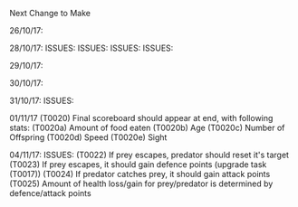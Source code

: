 Next Change to Make

26/10/17: 
    <!-- (T0001) When herbie dies, slowly decay instead of disapper. (Completed 27/10/17) -->

28/10/17:
    <!-- (T0002) Create generic die function. (Completed 29/10/17) -->
    <!-- (T0003) Create generic decay function. (Completed 29/10/17) -->
        ISSUES:
        <!-- (I0001): Above 2 functions fail with more than one of each species (causing crash) (29/10/17) -->
        <!-- (I0002): While lifeform decays, all of same species (under index of the decaying) freeze and resume movement once the decaying is removed. (29/10/17) -->
    <!-- (T0004) Generate different speeds amoungst creatures upon generation. (29/10/17) -->
        ISSUES:
            <!-- (I0003): When a creature aproaches it's prey, if the distance is not divisible by the creature's speed, it will never reach it. (29/10/17) -->
    <!-- (T0005) Regenerate leaves over time. (30/10/17) -->
    <!-- (T0006) Background colour change according to time passed (to simulate day and night). (29/10/17) -->
        ISSUES:
            <!-- (I0004): Color change clunky. Change to fade. (30/10/17) -->
            <!-- (I0005): Life forms look as bright at any time of day. Overlay the color change with high opacity. (30/10/17) -->
    <!-- (T0007) Adjust sight capability to time of day. (29/10/17) -->
        ISSUES:
            <!-- (I0006): Creatures should stop moving (lose less health) if sight drops under certain limit (30/10/17) -->
            <!-- (I0007): Animate sleep (30/10/17) -->

29/10/17:
    <!-- (T0008) Style start life button to be displayed in the middle of the screen, large, before game begins (30/10/17) -->
    <!-- (T0009) Get button to reappear if all life has ceased to exist (apart from leaves) (30/10/17) -->
    <!-- (T0010) Display leaderboard on the right, with the following attributes:
        (T0010a) Name of life form,
        (T0010b) Health bar,
        (T0010c) Sight,
        (T0010d) Speed (01/11/17) -->
    <!-- (T0011) Fade seamlessly between decay images (instead of clunky changes) (30/10/17) -->
    <!-- (T0012) If sight is below a certain level, creatures should preserve energy (sleep) (30/10/17) -->
    <!-- (T0013) Carnies should be able to start eating herbies if there are touching at all, not just if there centres are equal (30/10/17) -->

30/10/17:
    <!-- (T0014) Creatures should start small, then grow as they eat (Size proportional to health). (30/10/17) -->
    <!-- (T0015) Carnies should damage herbies before eating them entirely. (03/11/17) -->

31/10/17:
    <!-- (T0016) Refactor All Code (31/10/17) -->
        ISSUES:
            <!-- (I0009) Herbies not being removed when carnies eat them. (31/10/17) -->
            <!-- (I0010) Leaves not disappearing on reset. (01/11/17) -->
            <!-- (I0011) Creatures not growing as they eat (01/11/17)
                    SOLUTION: Was setting health = nutrition instead of health += nutrition -->
            
01/11/17
    <!-- (I0012) Food randomly disappears when other food is eaten. (01/11/17) 
            SOLUTION: Sort toEat array before removing, so it removes from the top down, not changing the index of               others as it goes. -->
    <!-- (I0013) Strange pauses in movement, possibly due to loops having to finish looping before action takes place.      (01/11/17) -->
    <!-- (T0017) REMOVED! Creatures should gain defence as they grow. -->
    <!-- (T0018) Style leaderboard (hide before game start, show during game) (03/11/17) -->
    <!-- (T0019) Make leaderboard collapsable(tuck into the side, with button (or hover maybe?) to draw out/put in again) (03/11/17) -->
    (T0020) Final scoreboard should appear at end, with following stats:
        (T0020a) Amount of food eaten
        (T0020b) Age
        (T0020c) Number of Offspring
        (T0020d) Speed
        (T0020e) Sight

04/11/17:
    <!-- (T0021) Creatures should attempt to run away if they have an active predator (04/11/17) -->
        ISSUES:
            <!-- (I0014) Creature should stop running after reached a safe distance
            (I0015) If creature has food target, at the moment, it ignores it's potentially dangerous surroundings (06/11/17) -->
    (T0022) If prey escapes, predator should reset it's target
    (T0023) If prey escapes, it should gain defence points (upgrade task (T0017))
    (T0024) If predator catches prey, it should gain attack points
    (T0025) Amount of health loss/gain for prey/predator is determined by defence/attack points 